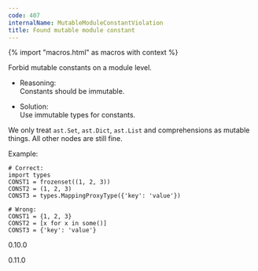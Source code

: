 ```yaml
---
code: 407
internalName: MutableModuleConstantViolation
title: Found mutable module constant
---
```


{% import "macros.html" as macros with context %}

Forbid mutable constants on a module level.

  - Reasoning:  
    Constants should be immutable.

  - Solution:  
    Use immutable types for constants.

We only treat `ast.Set`, `ast.Dict`, `ast.List` and comprehensions as
mutable things. All other nodes are still fine.

Example:

    # Correct:
    import types
    CONST1 = frozenset((1, 2, 3))
    CONST2 = (1, 2, 3)
    CONST3 = types.MappingProxyType({'key': 'value'})
    
    # Wrong:
    CONST1 = {1, 2, 3}
    CONST2 = [x for x in some()]
    CONST3 = {'key': 'value'}

<div class="versionadded">

0.10.0

</div>

<div class="versionchanged">

0.11.0

</div>